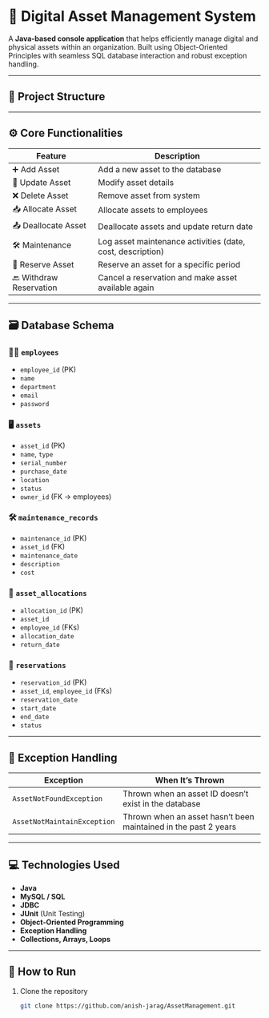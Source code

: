 # 💼 Digital Asset Management System

A **Java-based console application** that helps efficiently manage digital and physical assets within an organization. Built using Object-Oriented Principles with seamless SQL database interaction and robust exception handling.

---

## 📂 Project Structure


---

## ⚙️ Core Functionalities

| Feature                 | Description                                                                 |
|-------------------------|-----------------------------------------------------------------------------|
| ➕ Add Asset            | Add a new asset to the database                                            |
| 🔄 Update Asset         | Modify asset details                                                       |
| ❌ Delete Asset         | Remove asset from system                                                   |
| 📥 Allocate Asset       | Allocate assets to employees                                               |
| 📤 Deallocate Asset     | Deallocate assets and update return date                                   |
| 🛠️ Maintenance          | Log asset maintenance activities (date, cost, description)                 |
| 📅 Reserve Asset        | Reserve an asset for a specific period                                     |
| 🔙 Withdraw Reservation | Cancel a reservation and make asset available again                        |

---

## 🗃️ Database Schema

### 🧑‍💼 `employees`
- `employee_id` (PK)
- `name`
- `department`
- `email`
- `password`

### 🖥️ `assets`
- `asset_id` (PK)
- `name`, `type`
- `serial_number`
-  `purchase_date`
- `location`
- `status`
- `owner_id` (FK → employees)

### 🛠️ `maintenance_records`
- `maintenance_id` (PK)
- `asset_id` (FK)
- `maintenance_date`
- `description`
- `cost`

### 🔄 `asset_allocations`
- `allocation_id` (PK)
- `asset_id`
- `employee_id` (FKs)
- `allocation_date`
- `return_date`

### 📆 `reservations`
- `reservation_id` (PK)
- `asset_id`, `employee_id` (FKs)
- `reservation_date`
- `start_date`
- `end_date`
- `status`

---

## 🚧 Exception Handling

| Exception                     | When It’s Thrown                                                                 |
|------------------------------|----------------------------------------------------------------------------------|
| `AssetNotFoundException`     | Thrown when an asset ID doesn’t exist in the database                           |
| `AssetNotMaintainException`  | Thrown when an asset hasn’t been maintained in the past 2 years                 |

---

## 💻 Technologies Used

- **Java**
- **MySQL / SQL**
- **JDBC**
- **JUnit** (Unit Testing)
- **Object-Oriented Programming**
- **Exception Handling**
- **Collections, Arrays, Loops**

---

## 🔑 How to Run

1. Clone the repository  
   ```bash
   git clone https://github.com/anish-jarag/AssetManagement.git
